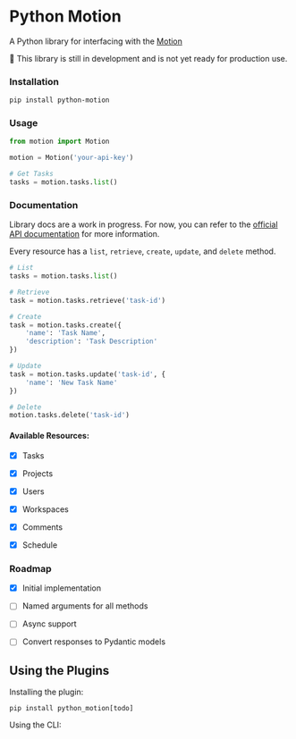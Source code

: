 # Python Motion

A Python library for interfacing with the [Motion](https://wwww.usemotion.com)

🧪 This library is still in development and is not yet ready for production use.

### Installation

```bash
pip install python-motion
```

### Usage

```python
from motion import Motion

motion = Motion('your-api-key')

# Get Tasks
tasks = motion.tasks.list()
```


### Documentation

Library docs are a work in progress. For now, you can refer to the [official API documentation](https://docs.usemotion.com/) for more information.

Every resource has a `list`, `retrieve`, `create`, `update`, and `delete` method. 

```python
# List
tasks = motion.tasks.list()

# Retrieve
task = motion.tasks.retrieve('task-id')

# Create
task = motion.tasks.create({
    'name': 'Task Name',
    'description': 'Task Description'
})

# Update
task = motion.tasks.update('task-id', {
    'name': 'New Task Name'
})

# Delete
motion.tasks.delete('task-id')
```

#### Available Resources:
- [x] Tasks
- [x] Projects
- [x] Users
- [x] Workspaces
- [x] Comments
- [x] Schedule


### Roadmap
- [x] Initial implementation
- [ ] Named arguments for all methods
- [ ] Async support
- [ ] Convert responses to Pydantic models


## Using the Plugins

Installing the plugin:
```
pip install python_motion[todo]
```

Using the CLI:


